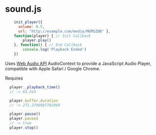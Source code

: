 # sound.js

```javascript
    init_player({
      volume: 0.5,
      url: "http://example.com/media/MGM5ZDB" },
    function(player) { // Init Callback
        player.play()
    }, function() { // End Callback
        console.log('Playback Ended')
    })
```

Uses [Web Audio API](http://www.w3.org/TR/webaudio/) AudioContext
to provide a JavaScript Audio Player,
compatible with Apple Safari / Google Chrome.

Requires 

```javascript
  player._playback_time()
  // -> 83.314

  player.buffer.duration
  // -> 271.2799987792969

  player.pause()
  player.paused
  // -> true
  player.stop()
```
